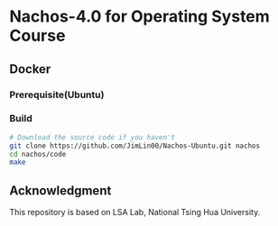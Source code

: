 # Nachos-4.0 for Operating System Course

## Docker

### Prerequisite(Ubuntu)

### Build

```bash
# Download the source code if you haven't
git clone https://github.com/JimLin00/Nachos-Ubuntu.git nachos
cd nachos/code
make
```

## Acknowledgment


This repository is based on LSA Lab, National Tsing Hua University.
